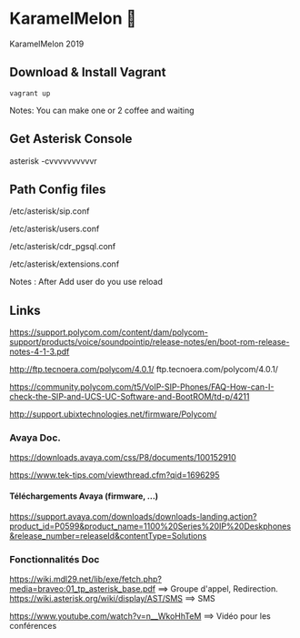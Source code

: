 # KaramelMelon :melon:

KaramelMelon 2019

## Download & Install Vagrant

    vagrant up

Notes: You can make one or 2 coffee and waiting


## Get Asterisk Console

  asterisk -cvvvvvvvvvvr

## Path Config files

/etc/asterisk/sip.conf

/etc/asterisk/users.conf

/etc/asterisk/cdr_pgsql.conf

/etc/asterisk/extensions.conf

Notes : After Add user do you use
reload

## Links

https://support.polycom.com/content/dam/polycom-support/products/voice/soundpointip/release-notes/en/boot-rom-release-notes-4-1-3.pdf

http://ftp.tecnoera.com/polycom/4.0.1/
ftp.tecnoera.com/polycom/4.0.1/

https://community.polycom.com/t5/VoIP-SIP-Phones/FAQ-How-can-I-check-the-SIP-and-UCS-UC-Software-and-BootROM/td-p/4211

http://support.ubixtechnologies.net/firmware/Polycom/

### Avaya Doc.

https://downloads.avaya.com/css/P8/documents/100152910

https://www.tek-tips.com/viewthread.cfm?qid=1696295

#### Téléchargements Avaya (firmware, ...)

https://support.avaya.com/downloads/downloads-landing.action?product_id=P0599&product_name=1100%20Series%20IP%20Deskphones&release_number=releaseId&contentType=Solutions

### Fonctionnalités Doc 

https://wiki.mdl29.net/lib/exe/fetch.php?media=braveo:01_tp_asterisk_base.pdf ==> Groupe d'appel, Redirection. 
https://wiki.asterisk.org/wiki/display/AST/SMS ==> SMS 

https://www.youtube.com/watch?v=n__WkoHhTeM ==> Vidéo pour les conférences